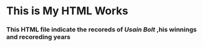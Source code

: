# This is My HTML Works
### This HTML file indicate the recoreds of *Usain Bolt* ,his winnings and recoreding years 
